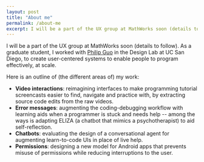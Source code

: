 ```yaml
---
layout: post
title: "About me"
permalink: /about-me
excerpt: I will be a part of the UX group at MathWorks soon (details to follow). As a graduate student, I worked with Philip Guo in the Design Lab at UC San Diego, to create user-centered systems to enable people to program effectively, at scale.
---
```


<!-- note: sync with excerpt -->
I will be a part of the UX group at MathWorks soon (details to follow). As a graduate student, I worked with [Philip Guo](http://pgbovine.net) in the Design Lab at UC San Diego, to create user-centered systems to enable people to program effectively, at scale.

Here is an outline of (the different areas of) my work:
- **Video interactions**: reimagining interfaces to make programming tutorial screencasts easier to find, navigate and practice with, by extracting source code edits from the raw videos.
- **Error messages**: augmenting the coding-debugging workflow with learning aids when a programmer is stuck and needs help -- among the ways is adapting ELIZA (a chatbot that mimics a psychotherapist) to aid self-reflection.
- **Chatbots**: evaluating the design of a conversational agent for augmenting learn-to-code UIs in place of live help.
- **Permissions**: designing a new model for Android apps that prevents misuse of permissions while reducing interruptions to the user.
